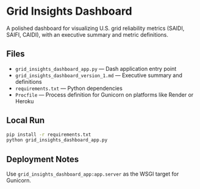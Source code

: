 # Grid Insights Dashboard

A polished dashboard for visualizing U.S. grid reliability metrics (SAIDI, SAIFI, CAIDI), with an executive summary and metric definitions.

## Files
- `grid_insights_dashboard_app.py` — Dash application entry point
- `grid_insights_dashboard_version_1.md` — Executive summary and definitions
- `requirements.txt` — Python dependencies
- `Procfile` — Process definition for Gunicorn on platforms like Render or Heroku

## Local Run
```bash
pip install -r requirements.txt
python grid_insights_dashboard_app.py
```

## Deployment Notes
Use `grid_insights_dashboard_app:app.server` as the WSGI target for Gunicorn.
